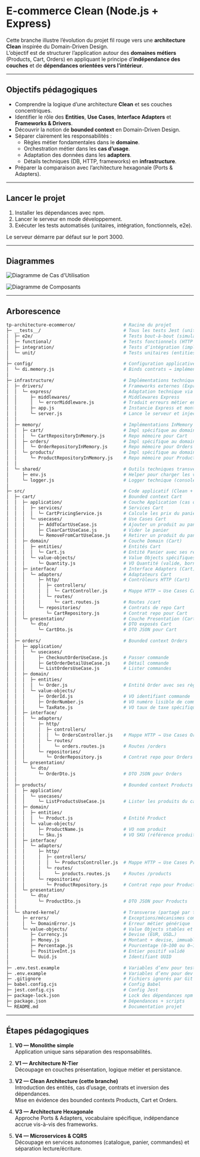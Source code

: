 # E-commerce Clean (Node.js + Express)

Cette branche illustre l’évolution du projet fil rouge vers une **architecture Clean** inspirée du Domain-Driven Design.  
L’objectif est de structurer l’application autour des **domaines métiers** (Products, Cart, Orders) en appliquant le principe d’**indépendance des couches** et de **dépendances orientées vers l’intérieur**.

---

## Objectifs pédagogiques

- Comprendre la logique d’une architecture **Clean** et ses couches concentriques.
- Identifier le rôle des **Entities**, **Use Cases**, **Interface Adapters** et **Frameworks & Drivers**.
- Découvrir la notion de **bounded context** en Domain-Driven Design.
- Séparer clairement les responsabilités :
  - Règles métier fondamentales dans le **domaine**.
  - Orchestration métier dans les **cas d’usage**.
  - Adaptation des données dans les **adapters**.
  - Détails techniques (DB, HTTP, frameworks) en **infrastructure**.
- Préparer la comparaison avec l’architecture hexagonale (Ports & Adapters).

---

## Lancer le projet

1. Installer les dépendances avec npm.
2. Lancer le serveur en mode développement.
3. Exécuter les tests automatisés (unitaires, intégration, fonctionnels, e2e).

Le serveur démarre par défaut sur le port 3000.

---

## Diagrammes

![Diagramme de Cas d'Utilisation](./__docs__/01%20-%20Diagramme%20de%20Cas%20d%27Utilisation%20-%20v2%20-%20Clean.png)

![Diagramme de Composants](./__docs__/01%20-%20Diagramme%20de%20Composants%20-%20v2%20-%20Clean%20sans%20BDD.png)

---

## Arborescence

```bash
tp-architecture-ecommerce/                  # Racine du projet
├─ __tests__/                               # Tous les tests Jest (unit, int, e2e, functional)
│  ├─ e2e/                                  # Tests bout-à-bout (simulateur parcours complet)
│  ├─ functional/                           # Tests fonctionnels (HTTP : routes + contrôleurs)
│  ├─ integration/                          # Tests d’intégration (impls mémoire/sqlite via contrats)
│  └─ unit/                                 # Tests unitaires (entities + usecases purs, sans I/O)
│
├─ config/                                  # Configuration applicative (DI, wiring)
│  └─ di.memory.js                          # Binds contrats → implémentations InMemory
│
├─ infrastructure/                          # Implémentations techniques concrètes (outer layer)
│  ├─ drivers/                              # Frameworks externes (Express, etc.)
│  │  └─ express/                           # Adaptation technique via Express
│  │     ├─ middlewares/                    # Middlewares Express
│  │     │  └─ errorMiddleware.js           # Traduit erreurs métier en statuts HTTP
│  │     ├─ app.js                          # Instancie Express et monte les routes
│  │     └─ server.js                       # Lance le serveur et injecte l'application
│  │
│  ├─ memory/                               # Implémentations InMemory des repositories
│  │  ├─ cart/                              # Impl spécifique au domaine Cart
│  │  │  └─ CartRepositoryInMemory.js       # Repo mémoire pour Cart
│  │  ├─ orders/                            # Impl spécifique au domaine Orders
│  │  │  └─ OrderRepositoryInMemory.js      # Repo mémoire pour Orders
│  │  └─ products/                          # Impl spécifique au domaine Products
│  │     └─ ProductRepositoryInMemory.js    # Repo mémoire pour Products
│  │
│  └─ shared/                               # Outils techniques transverses
│     ├─ env.js                             # Helper pour charger les variables d’environnement
│     └─ logger.js                          # Logger technique (console par défaut)
│
├─ src/                                     # Code applicatif (Clean + DDD)
│  ├─ cart/                                 # Bounded context Cart
│  │  ├─ application/                       # Couche Application (cas d’usage Cart)
│  │  │  ├─ services/                       # Services Cart
│  │  │  │  └─ CartPricingService.js        # Calcule les prix du panier (line total, cart total)
│  │  │  └─ usecases/                       # Use Cases Cart
│  │  │     ├─ AddToCartUseCase.js          # Ajouter un produit au panier
│  │  │     ├─ ClearCartUseCase.js          # Vider le panier
│  │  │     └─ RemoveFromCartUseCase.js     # Retirer un produit du panier
│  │  ├─ domain/                            # Couche Domain (Cart)
│  │  │  ├─ entities/                       # Entités Cart
│  │  │  │  └─ Cart.js                      # Entité Panier avec ses règles
│  │  │  └─ value-objects/                  # Value Objects spécifiques à Cart
│  │  │     └─ Quantity.js                  # VO Quantité (valide, bornée)
│  │  ├─ interface/                         # Interface Adapters (Cart)
│  │  │  └─ adapters/                       # Adaptateurs Cart
│  │  │     ├─ http/                        # Contrôleurs HTTP (Cart)
│  │  │     │  ├─ controllers/
│  │  │     │  │  └─ CartController.js      # Mappe HTTP → Use Cases Cart
│  │  │     │  └─ routes/
│  │  │     │     └─ cart.routes.js         # Routes /cart
│  │  │     └─ repositories/                # Contrats de repo Cart
│  │  │        └─ CartRepository.js         # Contrat repo pour Cart
│  │  └─ presentation/                      # Couche Presentation (Cart)
│  │     └─ dto/                            # DTO exposés Cart
│  │        └─ CartDto.js                   # DTO JSON pour Cart
│  │
│  ├─ orders/                               # Bounded context Orders
│  │  ├─ application/
│  │  │  └─ usecases/
│  │  │     ├─ CheckoutOrderUseCase.js      # Passer commande
│  │  │     ├─ GetOrderDetailUseCase.js     # Détail commande
│  │  │     └─ ListOrdersUseCase.js         # Lister commandes
│  │  ├─ domain/
│  │  │  ├─ entities/
│  │  │  │  └─ Order.js                     # Entité Order avec ses règles
│  │  │  └─ value-objects/
│  │  │     ├─ OrderId.js                   # VO identifiant commande
│  │  │     ├─ OrderNumber.js               # VO numéro lisible de commande
│  │  │     └─ TaxRate.js                   # VO taux de taxe spécifique Orders
│  │  ├─ interface/
│  │  │  └─ adapters/
│  │  │     ├─ http/
│  │  │     │  ├─ controllers/
│  │  │     │  │  └─ OrdersController.js    # Mappe HTTP → Use Cases Orders
│  │  │     │  └─ routes/
│  │  │     │     └─ orders.routes.js       # Routes /orders
│  │  │     └─ repositories/
│  │  │        └─ OrderRepository.js        # Contrat repo pour Orders
│  │  └─ presentation/
│  │     └─ dto/
│  │        └─ OrderDto.js                  # DTO JSON pour Orders
│  │
│  ├─ products/                             # Bounded context Products
│  │  ├─ application/
│  │  │  └─ usecases/
│  │  │     └─ ListProductsUseCase.js       # Lister les produits du catalogue
│  │  ├─ domain/
│  │  │  ├─ entities/
│  │  │  │  └─ Product.js                   # Entité Product
│  │  │  └─ value-objects/
│  │  │     ├─ ProductName.js               # VO nom produit
│  │  │     └─ Sku.js                       # VO SKU (référence produit)
│  │  ├─ interface/
│  │  │  └─ adapters/
│  │  │     ├─ http/
│  │  │     │  ├─ controllers/
│  │  │     │  │  └─ ProductsController.js  # Mappe HTTP → Use Cases Products
│  │  │     │  └─ routes/
│  │  │     │     └─ products.routes.js     # Routes /products
│  │  │     └─ repositories/
│  │  │        └─ ProductRepository.js      # Contrat repo pour Products
│  │  └─ presentation/
│  │     └─ dto/
│  │        └─ ProductDto.js                # DTO JSON pour Products
│  │
│  └─ shared-kernel/                        # Transverse (partagé par tous les domaines)
│     ├─ errors/                            # Exceptions/mécanismes communs
│     │  └─ DomainError.js                  # Erreur métier générique
│     └─ value-objects/                     # Value Objects stables et partagés
│        ├─ Currency.js                     # Devise (EUR, USD…)
│        ├─ Money.js                        # Montant + devise, immuable
│        ├─ Percentage.js                   # Pourcentage (0–100 ou 0–1)
│        ├─ PositiveInt.js                  # Entier positif validé
│        └─ Uuid.js                         # Identifiant UUID
│
├─ .env.test.example                        # Variables d’env pour tests
├─ .env.example                             # Variables d’env pour dev
├─ .gitignore                               # Fichiers ignorés par Git
├─ babel.config.cjs                         # Config Babel
├─ jest.config.cjs                          # Config Jest
├─ package-lock.json                        # Lock des dépendances npm
├─ package.json                             # Dépendances + scripts
└─ README.md                                # Documentation projet
```

---

## Étapes pédagogiques

1. **V0 — Monolithe simple**  
   Application unique sans séparation des responsabilités.

2. **V1 — Architecture N-Tier**  
   Découpage en couches présentation, logique métier et persistance.

3. **V2 — Clean Architecture (cette branche)**  
   Introduction des entités, cas d’usage, contrats et inversion des dépendances.  
   Mise en évidence des bounded contexts Products, Cart et Orders.

4. **V3 — Architecture Hexagonale**  
   Approche Ports & Adapters, vocabulaire spécifique, indépendance accrue vis-à-vis des frameworks.

5. **V4 — Microservices & CQRS**  
   Découpage en services autonomes (catalogue, panier, commandes) et séparation lecture/écriture.
